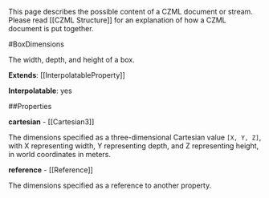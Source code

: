This page describes the possible content of a CZML document or stream.  Please read [[CZML Structure]] for an explanation of how a CZML document is put together.

#BoxDimensions

The width, depth, and height of a box.

**Extends**: [[InterpolatableProperty]]

**Interpolatable**: yes

##Properties

**cartesian** - [[Cartesian3]]

The dimensions specified as a three-dimensional Cartesian value `[X, Y, Z]`, with X representing width, Y representing depth, and Z representing height, in world coordinates in meters.


**reference** - [[Reference]]

The dimensions specified as a reference to another property.


